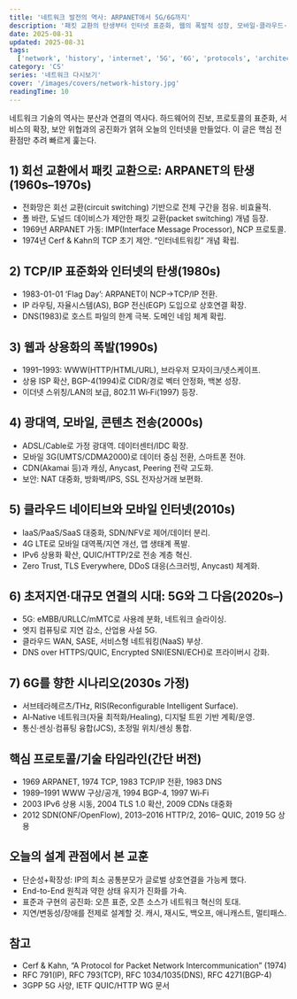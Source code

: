 ```yaml
---
title: '네트워크 발전의 역사: ARPANET에서 5G/6G까지'
description: '패킷 교환의 탄생부터 인터넷 표준화, 웹의 폭발적 성장, 모바일·클라우드·엣지, 그리고 5G/6G로 이어지는 네트워크 발전사를 핵심 이정표 중심으로 정리합니다.'
date: 2025-08-31
updated: 2025-08-31
tags:
  ['network', 'history', 'internet', '5G', '6G', 'protocols', 'architecture']
category: 'CS'
series: '네트워크 다시보기'
cover: '/images/covers/network-history.jpg'
readingTime: 10
---
```


네트워크 기술의 역사는 분산과 연결의 역사다. 하드웨어의 진보, 프로토콜의 표준화, 서비스의 확장, 보안 위협과의 공진화가 얽혀 오늘의 인터넷을 만들었다. 이 글은 핵심 전환점만 추려 빠르게 훑는다.

## 1) 회선 교환에서 패킷 교환으로: ARPANET의 탄생(1960s–1970s)

- 전화망은 회선 교환(circuit switching) 기반으로 전체 구간을 점유. 비효율적.
- 폴 바란, 도널드 데이비스가 제안한 패킷 교환(packet switching) 개념 등장.
- 1969년 ARPANET 가동: IMP(Interface Message Processor), NCP 프로토콜.
- 1974년 Cerf & Kahn의 TCP 초기 제안. “인터네트워킹” 개념 확립.

## 2) TCP/IP 표준화와 인터넷의 탄생(1980s)

- 1983-01-01 ‘Flag Day’: ARPANET이 NCP→TCP/IP 전환.
- IP 라우팅, 자율시스템(AS), BGP 전신(EGP) 도입으로 상호연결 확장.
- DNS(1983)로 호스트 파일의 한계 극복. 도메인 네임 체계 확립.

## 3) 웹과 상용화의 폭발(1990s)

- 1991–1993: WWW(HTTP/HTML/URL), 브라우저 모자이크/넷스케이프.
- 상용 ISP 확산, BGP-4(1994)로 CIDR/경로 벡터 안정화, 백본 성장.
- 이더넷 스위칭/LAN의 보급, 802.11 Wi‑Fi(1997) 등장.

## 4) 광대역, 모바일, 콘텐츠 전송(2000s)

- ADSL/Cable로 가정 광대역. 데이터센터/IDC 확장.
- 모바일 3G(UMTS/CDMA2000)로 데이터 중심 전환, 스마트폰 전야.
- CDN(Akamai 등)과 캐싱, Anycast, Peering 전략 고도화.
- 보안: NAT 대중화, 방화벽/IPS, SSL 전자상거래 보편화.

## 5) 클라우드 네이티브와 모바일 인터넷(2010s)

- IaaS/PaaS/SaaS 대중화, SDN/NFV로 제어/데이터 분리.
- 4G LTE로 모바일 대역폭/지연 개선, 앱 생태계 폭발.
- IPv6 상용화 확산, QUIC/HTTP/2로 전송 계층 혁신.
- Zero Trust, TLS Everywhere, DDoS 대응(스크러빙, Anycast) 체계화.

## 6) 초저지연·대규모 연결의 시대: 5G와 그 다음(2020s–)

- 5G: eMBB/URLLC/mMTC로 사용례 분화, 네트워크 슬라이싱.
- 엣지 컴퓨팅로 지연 감소, 산업용 사설 5G.
- 클라우드 WAN, SASE, 서비스형 네트워킹(NaaS) 부상.
- DNS over HTTPS/QUIC, Encrypted SNI(ESNI/ECH)로 프라이버시 강화.

## 7) 6G를 향한 시나리오(2030s 가정)

- 서브테라헤르츠/THz, RIS(Reconfigurable Intelligent Surface).
- AI‑Native 네트워크(자율 최적화/Healing), 디지털 트윈 기반 계획/운영.
- 통신·센싱·컴퓨팅 융합(JCS), 초정밀 위치/센싱 통합.

## 핵심 프로토콜/기술 타임라인(간단 버전)

- 1969 ARPANET, 1974 TCP, 1983 TCP/IP 전환, 1983 DNS
- 1989–1991 WWW 구상/공개, 1994 BGP-4, 1997 Wi‑Fi
- 2003 IPv6 상용 시동, 2004 TLS 1.0 확산, 2009 CDNs 대중화
- 2012 SDN(ONF/OpenFlow), 2013–2016 HTTP/2, 2016– QUIC, 2019 5G 상용

## 오늘의 설계 관점에서 본 교훈

- 단순성+확장성: IP의 최소 공통분모가 글로벌 상호연결을 가능케 했다.
- End-to-End 원칙과 약한 상태 유지가 진화를 가속.
- 표준과 구현의 공진화: 오픈 표준, 오픈 소스가 네트워크 혁신의 토대.
- 지연/변동성/장애를 전제로 설계할 것. 캐시, 재시도, 백오프, 애니캐스트, 멀티패스.

## 참고

- Cerf & Kahn, “A Protocol for Packet Network Intercommunication” (1974)
- RFC 791(IP), RFC 793(TCP), RFC 1034/1035(DNS), RFC 4271(BGP-4)
- 3GPP 5G 사양, IETF QUIC/HTTP WG 문서

